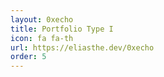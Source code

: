 ```yaml
---
layout: 0xecho
title: Portfolio Type I
icon: fa fa-th
url: https://eliasthe.dev/0xecho
order: 5
---
```


